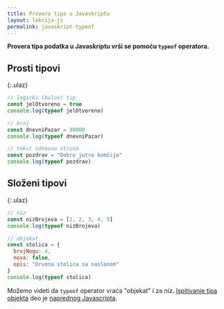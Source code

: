 ```yaml
---
title: Provera tipa u Javaskriptu
layout: lekcija-js
permalink: javaskript-typeof
---
```


**Provera tipa podatka u Javaskriptu vrši se pomoću `typeof` operatora.**

## Prosti tipovi

{:.ulaz}
```js
// logicki (bulov) tip
const jelOtvoreno = true
console.log(typeof jelOtvoreno)

// broj
const dnevniPazar = 30000
console.log(typeof dnevniPazar)

// tekst odnosno struna
const pozdrav = "Dobro jutro komšija"
console.log(typeof pozdrav)
```

## Složeni tipovi

{:.ulaz}
```js
// niz
const nizBrojeva = [1, 2, 3, 4, 5]
console.log(typeof nizBrojeva)

// objekat
const stolica = {
  brojNogu: 4,
  nova: false,
  opis: "Drvena stolica sa naslonom"
}
console.log(typeof stolica)
```

Možemo videti da `typeof` operator vraća "objekat" i za niz. [Ispitivanje tipa objekta](/ispitivanje-tipa-objekta) deo je [naprednog Javascripta](/kursevi/napredni-javascript/).
